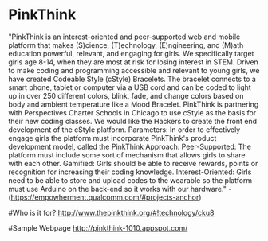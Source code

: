 # PinkThink
"PinkThink is an interest-oriented and peer-supported web and mobile platform that makes (S)cience, (T)echnology, (E)ngineering, and (M)ath education powerful, relevant, and engaging for girls. We specifically target girls age 8-14, when they are most at risk for losing interest in STEM. Driven to make coding and programming accessible and relevant to young girls, we have created Codeable Style (cStyle) Bracelets. The bracelet connects to a smart phone, tablet or computer via a USB cord and can be coded to light up in over 250 different colors, blink, fade, and change colors based on body and ambient temperature like a Mood Bracelet. PinkThink is partnering with Perspectives Charter Schools in Chicago to use cStyle as the basis for their new coding classes. We would like the Hackers to create the front end development of the cStyle platform. Parameters: In order to effectively engage girls the platform must incorporate PinkThink's product development model, called the PinkThink Approach: Peer-Supported: The platform must include some sort of mechanism that allows girls to share with each other. Gamified: Girls should be able to receive rewards, points or recognition for increasing their coding knowledge. Interest-Oriented: Girls need to be able to store and upload codes to the wearable so the platform must use Arduino on the back-end so it works with our hardware." - (https://empowherment.qualcomm.com/#projects-anchor)

#Who is it for?
http://www.thepinkthink.org/#!technology/cku8

#Sample Webpage
http://pinkthink-1010.appspot.com/


